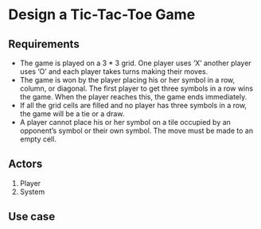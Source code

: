 # Design a Tic-Tac-Toe Game

## Requirements

-  The game is played on a 3 * 3 grid. One player uses ‘X’ another player uses ‘O’ and each player takes turns making their moves.
- The game is won by the player placing his or her symbol in a row, column, or diagonal. The first player to get three symbols in a row wins the game. When the player reaches this, the game ends immediately.
- If all the grid cells are filled and no player has three symbols in a row, the game will be a tie or a draw.
- A player cannot place his or her symbol on a tile occupied by an opponent’s symbol or their own symbol. The move must be made to an empty cell.


## Actors

1. Player
2. System


## Use case

